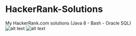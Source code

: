 # HackerRank-Solutions
My HackerRank.com solutions (Java 8 - Bash - Oracle SQL)
<br/>
![alt text](https://camo.githubusercontent.com/bcb153b5a4eaa2bf3f97776188c6d0d9f2ff6ce5/68747470733a2f2f64336b65757a6562326372686b6e2e636c6f756466726f6e742e6e65742f6861636b657272616e6b2f6173736574732f7374796c6567756964652f6c6f676f5f776f72646d61726b2d66356335656236316162306131353463336564396564613234643062396533312e737667)
![alt text](https://romain-dalichamp.herokuapp.com/img/hackerrank.svg)
